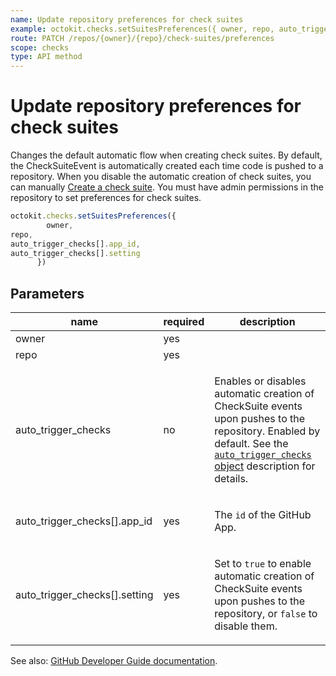 ```yaml
---
name: Update repository preferences for check suites
example: octokit.checks.setSuitesPreferences({ owner, repo, auto_trigger_checks[].app_id, auto_trigger_checks[].setting })
route: PATCH /repos/{owner}/{repo}/check-suites/preferences
scope: checks
type: API method
---
```


# Update repository preferences for check suites

Changes the default automatic flow when creating check suites. By default, the CheckSuiteEvent is automatically created each time code is pushed to a repository. When you disable the automatic creation of check suites, you can manually [Create a check suite](https://developer.github.com/v3/checks/suites/#create-a-check-suite). You must have admin permissions in the repository to set preferences for check suites.

```js
octokit.checks.setSuitesPreferences({
        owner,
repo,
auto_trigger_checks[].app_id,
auto_trigger_checks[].setting
      })
```

## Parameters

<table>
  <thead>
    <tr>
      <th>name</th>
      <th>required</th>
      <th>description</th>
    </tr>
  </thead>
  <tbody>
    <tr><td>owner</td><td>yes</td><td>

</td></tr>
<tr><td>repo</td><td>yes</td><td>

</td></tr>
<tr><td>auto_trigger_checks</td><td>no</td><td>

Enables or disables automatic creation of CheckSuite events upon pushes to the repository. Enabled by default. See the [`auto_trigger_checks` object](https://developer.github.com/v3/checks/suites/#auto_trigger_checks-object) description for details.

</td></tr>
<tr><td>auto_trigger_checks[].app_id</td><td>yes</td><td>

The `id` of the GitHub App.

</td></tr>
<tr><td>auto_trigger_checks[].setting</td><td>yes</td><td>

Set to `true` to enable automatic creation of CheckSuite events upon pushes to the repository, or `false` to disable them.

</td></tr>
  </tbody>
</table>

See also: [GitHub Developer Guide documentation](https://developer.github.com/v3/checks/suites/#update-repository-preferences-for-check-suites).
